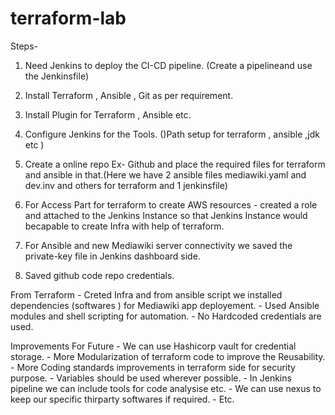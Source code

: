 # terraform-lab





Steps-
1) Need Jenkins to deploy the CI-CD pipeline. (Create a pipelineand use the Jenkinsfile)
2) Install Terraform , Ansible , Git as per requirement.
3) Install Plugin for Terraform , Ansible etc.
4) Configure Jenkins for the Tools. ()Path setup for terraform , ansible  ,jdk etc )
5) Create a online repo Ex- Github and place the required files for terraform and ansible in that.(Here we have 2 ansible files mediawiki.yaml and dev.inv and others for terraform  and 1 jenkinsfile)

6) For Access Part for terraform to create AWS resources - created a role and attached to the Jenkins Instance so that Jenkins Instance would becapable to create Infra with help of terraform.

7) For Ansible and new Mediawiki  server connectivity we saved the private-key file in Jenkins dashboard side.
8) Saved github code repo credentials.

From Terraform - Creted Infra and from ansible script we installed dependencies (softwares ) for Mediawiki app deployement.
               - Used Ansible modules and shell scripting for automation.
               - No Hardcoded credentials are used.
               

Improvements For Future - We can use Hashicorp vault for credential storage.
                        - More Modularization of terraform code to improve the Reusability.
                        - More Coding standards improvements in terraform side for security purpose.
                        - Variables should be used wherever possible.
                        - In Jenkins pipeline we can include tools for code analysise etc.
                        - We can use nexus to keep our specific thirparty softwares if required.
                        - Etc.


